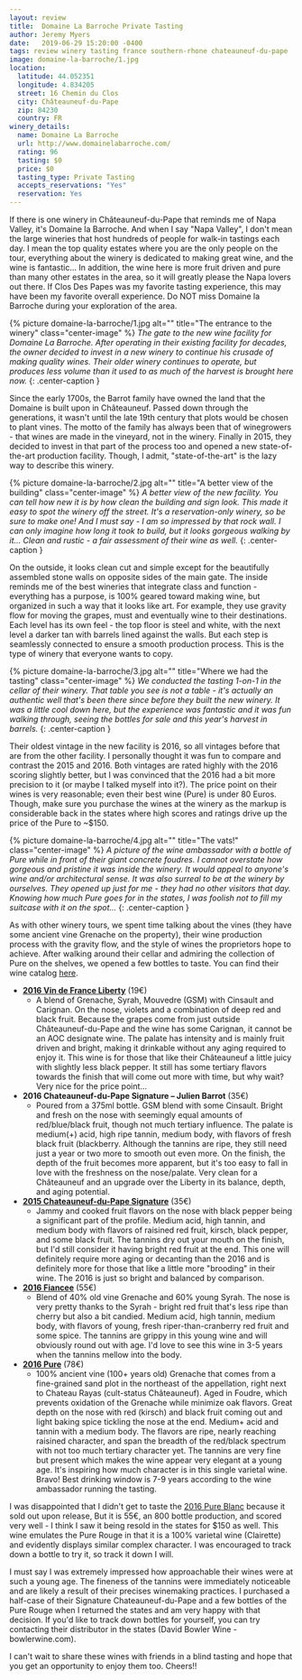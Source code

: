 ```yaml
---
layout: review
title:  Domaine La Barroche Private Tasting
author: Jeremy Myers
date:   2019-06-29 15:20:00 -0400
tags: review winery tasting france southern-rhone chateauneuf-du-pape
image: domaine-la-barroche/1.jpg
location:
  latitude: 44.052351
  longitude: 4.834205
  street: 16 Chemin du Clos
  city: Châteauneuf-du-Pape
  zip: 84230
  country: FR
winery_details:
  name: Domaine La Barroche
  url: http://www.domainelabarroche.com/
  rating: 96
  tasting: $0
  price: $0
  tasting_type: Private Tasting
  accepts_reservations: "Yes"
  reservation: Yes
---
```

If there is one winery in Châteauneuf-du-Pape that reminds me of Napa Valley, it's Domaine la Barroche.  And when I say "Napa Valley", I don't mean the large wineries that host hundreds of people for walk-in tastings each day.  I mean the top quality estates where you are the only people on the tour, everything about the winery is dedicated to making great wine, and the wine is fantastic...  In addition, the wine here is more fruit driven and pure than many other estates in the area, so it will greatly please the Napa lovers out there.  If Clos Des Papes was my favorite tasting experience, this may have been my favorite overall experience.  Do NOT miss Domaine la Barroche during your exploration of the area.

{% picture domaine-la-barroche/1.jpg alt="" title="The entrance to the winery" class="center-image" %}
*The gate to the new wine facility for Domaine La Barroche.  After operating in their existing facility for decades, the owner decided to invest in a new winery to continue his crusade of making quality wines.  Their older winery continues to operate, but produces less volume than it used to as much of the harvest is brought here now.*
{: .center-caption }

Since the early 1700s, the Barrot family have owned the land that the Domaine is built upon in Châteauneuf.  Passed down through the generations, it wasn't until the late 19th century that plots would be chosen to plant vines.  The motto of the family has always been that of winegrowers - that wines are made in the vineyard, not in the winery.  Finally in 2015, they decided to invest in that part of the process too and opened a new state-of-the-art production facility.  Though, I admit, "state-of-the-art" is the lazy way to describe this winery.  

{% picture domaine-la-barroche/2.jpg alt="" title="A better view of the building" class="center-image" %}
*A better view of the new facility.  You can tell how new it is by how clean the building and sign look.  This made it easy to spot the winery off the street.  It's a reservation-only winery, so be sure to make one!  And I must say - I am so impressed by that rock wall.  I can only imagine how long it took to build, but it looks gorgeous walking by it...  Clean and rustic - a fair assessment of their wine as well.*
{: .center-caption }

On the outside, it looks clean cut and simple except for the beautifully assembled stone walls on opposite sides of the main gate.  The inside reminds me of the best wineries that integrate class and function - everything has a purpose, is 100% geared toward making wine, but organized in such a way that it looks like art.  For example, they use gravity flow for moving the grapes, must and eventually wine to their destinations.  Each level has its own feel - the top floor is steel and white, with the next level a darker tan with barrels lined against the walls.  But each step is seamlessly connected to ensure a smooth production process.  This is the type of winery that everyone wants to copy.

{% picture domaine-la-barroche/3.jpg alt="" title="Where we had the tasting" class="center-image" %}
*We conducted the tasting 1-on-1 in the cellar of their winery.  That table you see is not a table - it's actually an authentic well that's been there since before they built the new winery.  It was a little cool down here, but the experience was fantastic and it was fun walking through, seeing the bottles for sale and this year's harvest in barrels.*
{: .center-caption }

Their oldest vintage in the new facility is 2016, so all vintages before that are from the other facility.  I personally thought it was fun to compare and contrast the 2015 and 2016.  Both vintages are rated highly with the 2016 scoring slightly better, but I was convinced that the 2016 had a bit more precision to it (or maybe I talked myself into it?).  The price point on their wines is very reasonable; even their best wine (Pure) is under 80 Euros.  Though, make sure you purchase the wines at the winery as the markup is considerable back in the states where high scores and ratings drive up the price of the Pure to ~$150.

{% picture domaine-la-barroche/4.jpg alt="" title="The vats!" class="center-image" %}
*A picture of the wine ambassador with a bottle of Pure while in front of their giant concrete foudres.  I cannot overstate how gorgeous and pristine it was inside the winery.  It would appeal to anyone's wine and/or architectural sense.  It was also surreal to be at the winery by ourselves.  They opened up just for me - they had no other visitors that day.  Knowing how much Pure goes for in the states, I was foolish not to fill my suitcase with it on the spot...*
{: .center-caption }

As with other winery tours, we spent time talking about the vines (they have some ancient vine Grenache on the property), their wine production process with the gravity flow, and the style of wines the proprietors hope to achieve.  After walking around their cellar and admiring the collection of Pure on the shelves, we opened a few bottles to taste.  You can find their wine catalog [here](https://www.domainelabarroche.com/our-wines/?lang=en).

* [**2016 Vin de France Liberty**](http://www.domainelabarroche.com/libertyEN.pdf) (19€)
  * A blend of Grenache, Syrah, Mouvedre (GSM) with Cinsault and Carignan.  On the nose, violets and a combination of deep red and black fruit.  Because the grapes come from just outside Châteauneuf-du-Pape and the wine has some Carignan, it cannot be an AOC designate wine.  The palate has intensity and is mainly fruit driven and bright, making it drinkable without any aging required to enjoy it.  This wine is for those that like their Châteauneuf a little juicy with slightly less black pepper.  It still has some tertiary flavors towards the finish that will come out more with time, but why wait?  Very nice for the price point...
* **2016 Chateauneuf-du-Pape Signature – Julien Barrot** (35€)
  * Poured from a 375ml bottle.  GSM blend with some Cinsault.  Bright and fresh on the nose with seemingly equal amounts of red/blue/black fruit, though not much tertiary influence.  The palate is medium(+) acid, high ripe tannin, medium body, with flavors of fresh black fruit (blackberry.  Although the tannins are ripe, they still need just a year or two more to smooth out even more.  On the finish, the depth of the fruit becomes more apparent, but it's too easy to fall in love with the freshness on the nose/palate.  Very clean for a Châteauneuf and an upgrade over the Liberty in its balance, depth, and aging potential.
* [**2015 Chateauneuf-du-Pape Signature**](http://www.domainelabarroche.com/wp-content/uploads/2019/02/SIGNATURE_UK.pdf) (35€)
  * Jammy and cooked fruit flavors on the nose with black pepper being a significant part of the profile.  Medium acid, high tannin, and medium body with flavors of raisined red fruit, kirsch, black pepper, and some black fruit.  The tannins dry out your mouth on the finish, but I'd still consider it having bright red fruit at the end.  This one will definitely require more aging or decanting than the 2016 and is definitely more for those that like a little more "brooding" in their wine.  The 2016 is just so bright and balanced by comparison.
* [**2016 Fiancee**](http://www.domainelabarroche.com/wp-content/uploads/2019/02/FIANCEE_UK.pdf) (55€)
  * Blend of 40% old vine Grenache and 60% young Syrah.  The nose is very pretty thanks to the Syrah - bright red fruit that's less ripe than cherry but also a bit candied.  Medium acid, high tannin, medium body, with flavors of young, fresh riper-than-cranberry red fruit and some spice.  The tannins are grippy in this young wine and will obviously round out with age.  I'd love to see this wine in 3-5 years when the tannins mellow into the body.
* [**2016 Pure**](http://www.domainelabarroche.com/wp-content/uploads/2019/02/PURE_UK.pdf) (78€)
  * 100% ancient vine (100+ years old) Grenache that comes from a fine-grained sand plot in the northeast of the appellation, right next to Chateau Rayas (cult-status Châteauneuf).  Aged in Foudre, which prevents oxidation of the Grenache while minimize oak flavors.  Great depth on the nose with red (kirsch) and black fruit coming out and light baking spice tickling the nose at the end.  Medium+ acid and tannin with a medium body.  The flavors are ripe, nearly reaching raisined character, and span the breadth of the red/black spectrum with not too much tertiary character yet.  The tannins are very fine but present which makes the wine appear very elegant at a young age.  It's inspiring how much character is in this single varietal wine.  Bravo!  Best drinking window is 7-9 years according to the wine ambassador running the tasting.

I was disappointed that I didn't get to taste the [2016 Pure Blanc](http://www.domainelabarroche.com/wp-content/uploads/2019/02/PURE_blancUK.pdf) because it sold out upon release,  But it is 55€, an 800 bottle production, and scored very well - I think I saw it being resold in the states for $150 as well.  This wine emulates the Pure Rouge in that it is a 100% varietal wine (Clairette) and evidently displays similar complex character.  I was encouraged to track down a bottle to try it, so track it down I will.

I must say I was extremely impressed how approachable their wines were at such a young age.  The fineness of the tannins were immediately noticeable and are likely a result of their precises winemaking practices.  I purchased a half-case of their Signature Chateauneuf-du-Pape and a few bottles of the Pure Rouge when I returned the states and am very happy with that decision.  If you'd like to track down bottles for yourself, you can try contacting their distributor in the states (David Bowler Wine - bowlerwine.com).

I can't wait to share these wines with friends in a blind tasting and hope that you get an opportunity to enjoy them too.  Cheers!!
